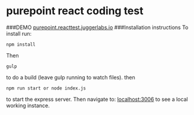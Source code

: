 # purepoint react coding test
###DEMO
[purepoint.reacttest.juggerlabs.io](http://purepoint.reacttest.juggerlabs.io)
###Installation instructions
To install run:
```
npm install
```
Then
```
gulp
```
to do a build (leave gulp running to watch files).
then
```
npm run start or node index.js
```
to start the express server. Then navigate to: [localhost:3006](http://localhost:3006)
to see a local working instance.
